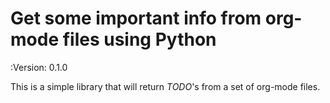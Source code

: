 # Get some important info from org-mode files using Python

:Version: 0.1.0

This is a simple library that will return *TODO*'s from a set of org-mode files.

